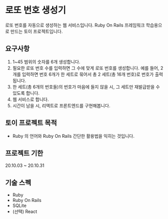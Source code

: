 # 로또 번호 생성기
로또 번호를 자동으로 생성하는 웹 서비스입니다. Ruby On Rails 프레임워크 학습용으로 만드는 토이 프로젝트입니다.

## 요구사항
1. 1~45 범위의 숫자를 6개 생성합니다.
1. 필요한 로또 번호 수를 입력하면 그 수에 맞게 로또 번호를 생성합니다. 예를 들어, 2개를 입력하면 번호 6개가 한 세트로 묶어서 총 2 세트(총 16개 번호)로 번호가 출력됩니다.
1. 한 세트(총 6개의 번호들)의 번호가 마음에 들지 않을 시, 그 세트만 재발급받을 수 있도록 합니다.
1. 웹 서비스로 합니다.
1. 시간이 남을 시, 리액트로 프론트엔드를 구현해봅니다.

## 토이 프로젝트 목적
- Ruby 의 언어와 Ruby On Rails 간단한 활용법을 익히는 것입니다.

## 프로젝트 기한
20.10.03 ~ 20.10.31

## 기술 스펙
- Ruby 
- Ruby On Rails
- SQLite
- (선택) React